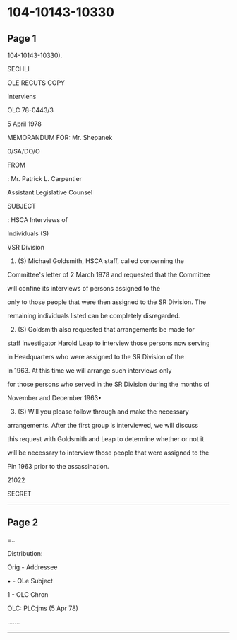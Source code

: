 # 104-10143-10330

## Page 1

104-10143-10330).

SECHLI

OLE RECUTS COPY

Interviens

OLC 78-0443/3

5 April 1978

MEMORANDUM FOR: Mr. Shepanek

0/SA/DO/O

FROM

: Mr. Patrick L. Carpentier

Assistant Legislative Counsel

SUBJECT

: HSCA Interviews of

Individuals (S)

VSR Division

1. (S) Michael Goldsmith, HSCA staff, called concerning the

Committee's letter of 2 March 1978 and requested that the Committee

will confine its interviews of persons assigned to the

only to those people that were then assigned to the SR Division. The

remaining individuals listed can be completely disregarded.

2. (S) Goldsmith also requested that arrangements be made for

staff investigator Harold Leap to interview those persons now serving

in Headquarters who were assigned to the SR Division of the

in 1963. At this time we will arrange such interviews only

for those persons who served in the SR Division during the months of

November and December 1963•

3. (S) Will you please follow through and make the necessary

arrangements. After the first group is interviewed, we will discuss

this request with Goldsmith and Leap to determine whether or not it

will be necessary to interview those people that were assigned to the

Pin 1963 prior to the assassination.

21022

SECRET

---

## Page 2

=..

Distribution:

Orig - Addressee

• - OLe Subject

1 - OLC Chron

OLC: PLC:jms (5 Apr 78)

.......

---


